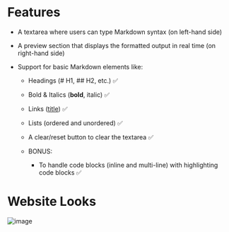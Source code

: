 # Features

- A textarea where users can type Markdown syntax (on left-hand side)
- A preview section that displays the formatted output in real time (on right-hand side)

- Support for basic Markdown elements like:
   * Headings (# H1, ## H2, etc.) ✅

   * Bold & Italics (**bold**, italic) ✅

   * Links ([title](http://example.com)) ✅

   * Lists (ordered and unordered) ✅

   * A clear/reset button to clear the textarea ✅

   * BONUS:
     * To handle code blocks (inline and multi-line) with highlighting code blocks ✅


# Website Looks

![image](https://res.cloudinary.com/dzicgyxpx/image/upload/v1743159618/zxmothntqccztthukktx.png)
